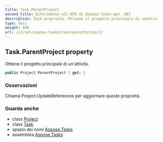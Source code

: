 ```yaml
---
title: Task.ParentProject
second_title: Riferimento all'API di Aspose.Tasks per .NET
description: Task proprietà. Ottiene il progetto principale di unattività.
type: docs
weight: 940
url: /it/net/aspose.tasks/task/parentproject/
---
```

## Task.ParentProject property

Ottiene il progetto principale di un'attività.

```csharp
public Project ParentProject { get; }
```

### Osservazioni

Chiama Project.UpdateReferences per aggiornare queste proprietà.

### Guarda anche

* class [Project](../../project/)
* class [Task](../)
* spazio dei nomi [Aspose.Tasks](../../task/)
* assemblea [Aspose.Tasks](../../../)


